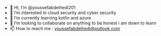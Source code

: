 - 👋 Hi, I’m @youssefabdelhedi201
- 👀 I’m interested in cloud security and cyber security
- 🌱 I’m currently learning kotlin and azure
- 💞️ I’m looking to collaborate on anything to be honest i am down to learn
- 📫 How to reach me : youssefabdelhedi@outlook.com

<!---
youssefabdelhedi201/youssefabdelhedi201 is a ✨ special ✨ repository because its `README.md` (this file) appears on your GitHub profile.
You can click the Preview link to take a look at your changes.
--->
